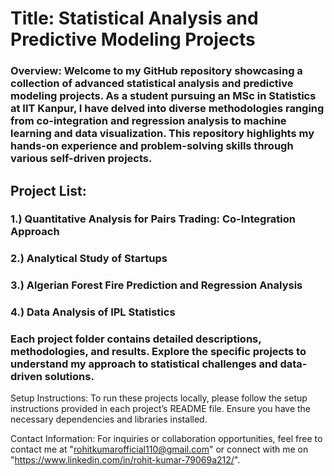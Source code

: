 # Title: Statistical Analysis and Predictive Modeling Projects

### Overview: Welcome to my GitHub repository showcasing a collection of advanced statistical analysis and predictive modeling projects. As a student pursuing an MSc in Statistics at IIT Kanpur, I have delved into diverse methodologies ranging from co-integration and regression analysis to machine learning and data visualization. This repository highlights my hands-on experience and problem-solving skills through various self-driven projects.

## Project List:

### 1.) Quantitative Analysis for Pairs Trading: Co-Integration Approach
### 2.) Analytical Study of Startups
### 3.) Algerian Forest Fire Prediction and Regression Analysis
### 4.) Data Analysis of IPL Statistics
### Each project folder contains detailed descriptions, methodologies, and results. Explore the specific projects to understand my approach to statistical challenges and data-driven solutions.

Setup Instructions: To run these projects locally, please follow the setup instructions provided in each project’s README file. Ensure you have the necessary dependencies and libraries installed.

Contact Information: For inquiries or collaboration opportunities, feel free to contact me at "rohitkumarofficial110@gmail.com" or connect with me on "https://www.linkedin.com/in/rohit-kumar-79069a212/".



